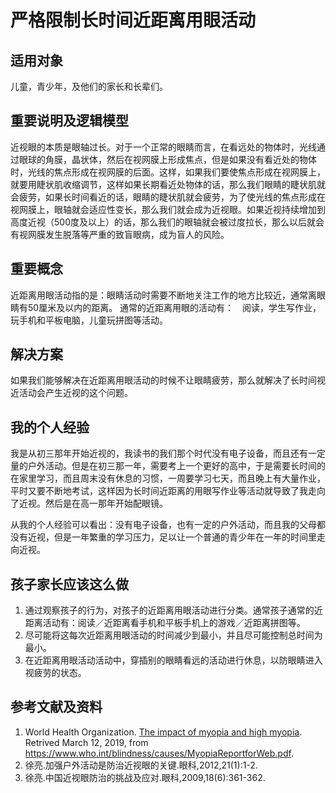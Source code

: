 # 严格限制长时间近距离用眼活动

## 适用对象

儿童，青少年，及他们的家长和长辈们。

## 重要说明及逻辑模型

近视眼的本质是眼轴过长。对于一个正常的眼睛而言，在看远处的物体时，光线通过眼球的角膜，晶状体，然后在视网膜上形成焦点，但是如果没有看近处的物体时，光线的焦点形成在视网膜的后面。这样，如果我们要使焦点形成在视网膜上，就要用睫状肌收缩调节，这样如果长期看近处物体的话，那么我们眼睛的睫状肌就会疲劳，如果长时间看近的话，眼睛的睫状肌就会疲劳，为了使光线的焦点形成在视网膜上，眼轴就会适应性变长，那么我们就会成为近视眼。如果近视持续增加到高度近视（500度及以上）的话，那么我们的眼轴就会被过度拉长，那么以后就会有视网膜发生脱落等严重的致盲眼病，成为盲人的风险。

## 重要概念

近距离用眼活动指的是：眼睛活动时需要不断地关注工作的地方比较近，通常离眼睛有50厘米及以内的距离。 通常的近距离用眼的活动有：　阅读，学生写作业，玩手机和平板电脑，儿童玩拼图等活动。

## 解决方案

如果我们能够解决在近距离用眼活动的时候不让眼睛疲劳，那么就解决了长时间视近活动会产生近视的这个问题。

## 我的个人经验

我是从初三那年开始近视的，我读书的我们那个时代没有电子设备，而且还有一定量的户外活动。但是在初三那一年，需要考上一个更好的高中，于是需要长时间的在家里学习，而且周末没有休息的习惯，一周要学习七天，而且晚上有大量作业，平时又要不断地考试，这样因为长时间近距离的用眼写作业等活动就导致了我走向了近视。然后是在高一那年开始配眼镜。

从我的个人经验可以看出：没有电子设备，也有一定的户外活动，而且我的父母都没有近视，但是一年繁重的学习压力，足以让一个普通的青少年在一年的时间里走向近视。

## 孩子家长应该这么做

1. 通过观察孩子的行为，对孩子的近距离用眼活动进行分类。通常孩子通常的近距离活动有：阅读／近距离看手机和平板手机上的游戏／近距离拼图等。
2. 尽可能将这每次近距离用眼活动的时间减少到最小，并且尽可能控制总时间为最小。
3. 在近距离用眼活动活动中，穿插别的眼睛看远的活动进行休息，以防眼睛进入视疲劳的状态。

## 参考文献及资料

1. World Health Organization. [The impact of myopia and high myopia](https://www.who.int/blindness/causes/MyopiaReportforWeb.pdf). Retrived March 12, 2019, from https://www.who.int/blindness/causes/MyopiaReportforWeb.pdf.
2. 徐亮.加强户外活动是防治近视眼的关键.眼科,2012,21(1):1-2.
3. 徐亮.中国近视眼防治的挑战及应对.眼科,2009,18(6):361-362.